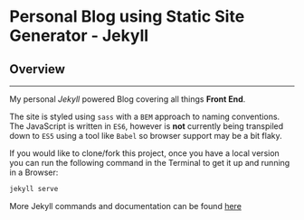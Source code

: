# Personal Blog using Static Site Generator - Jekyll

## Overview
---
My personal _Jekyll_ powered Blog covering all things **Front End**.

The site is styled using `sass` with a `BEM` approach to naming conventions. The JavaScript is written in `ES6`, however is **not** currently being transpiled down to `ES5` using a tool like `Babel` so browser support may be a bit flaky.

If you would like to clone/fork this project, once you have a local version you can run the following command in the Terminal to get it up and running in a Browser:

```bash
jekyll serve
```
More Jekyll commands and documentation can be found   [here](http://jekyllrb.com/docs/home/)
